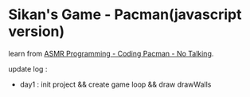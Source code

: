 # Sikan's Game - Pacman(javascript version)  

learn from [ASMR Programming - Coding Pacman - No Talking](https://www.youtube.com/watch?v=GXlckaGr0Eo&t=163s).  

update log : 
* day1 : init project && create game loop && draw drawWalls